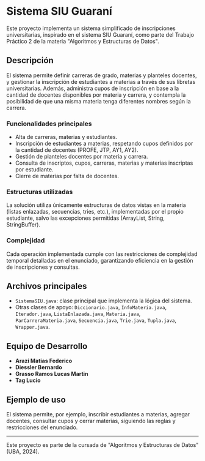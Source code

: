 # Sistema SIU Guaraní

Este proyecto implementa un sistema simplificado de inscripciones universitarias, inspirado en el sistema SIU Guaraní, como parte del Trabajo Práctico 2 de la materia "Algoritmos y Estructuras de Datos".

## Descripción

El sistema permite definir carreras de grado, materias y planteles docentes, y gestionar la inscripción de estudiantes a materias a través de sus libretas universitarias. Además, administra cupos de inscripción en base a la cantidad de docentes disponibles por materia y carrera, y contempla la posibilidad de que una misma materia tenga diferentes nombres según la carrera.

### Funcionalidades principales
- Alta de carreras, materias y estudiantes.
- Inscripción de estudiantes a materias, respetando cupos definidos por la cantidad de docentes (PROFE, JTP, AY1, AY2).
- Gestión de planteles docentes por materia y carrera.
- Consulta de inscriptos, cupos, carreras, materias y materias inscriptas por estudiante.
- Cierre de materias por falta de docentes.

### Estructuras utilizadas
La solución utiliza únicamente estructuras de datos vistas en la materia (listas enlazadas, secuencias, tries, etc.), implementadas por el propio estudiante, salvo las excepciones permitidas (ArrayList, String, StringBuffer).

### Complejidad
Cada operación implementada cumple con las restricciones de complejidad temporal detalladas en el enunciado, garantizando eficiencia en la gestión de inscripciones y consultas.

## Archivos principales
- `SistemaSIU.java`: clase principal que implementa la lógica del sistema.
- Otras clases de apoyo: `Diccionario.java`, `InfoMateria.java`, `Iterador.java`, `ListaEnlazada.java`, `Materia.java`, `ParCarreraMateria.java`, `Secuencia.java`, `Trie.java`, `Tupla.java`, `Wrapper.java`.

## Equipo de Desarrollo

- **Arazi Matias Federico**
- **Diessler Bernardo**
- **Grasso Ramos Lucas Martin**
- **Tag Lucio**

## Ejemplo de uso
El sistema permite, por ejemplo, inscribir estudiantes a materias, agregar docentes, consultar cupos y cerrar materias, siguiendo las reglas y restricciones del enunciado.

---

Este proyecto es parte de la cursada de "Algoritmos y Estructuras de Datos" (UBA, 2024).
